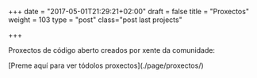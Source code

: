 +++
date = "2017-05-01T21:29:21+02:00"
draft = false
title = "Proxectos"
weight = 103
type = "post"
class="post last projects"

+++

Proxectos de código aberto creados por xente da comunidade:
<div class="container-fluid">

<div class="row">

<div class="col-xs-12 col-sm-6"><div class="github-card" data-user="sergiocarracedo" data-width="100%" data-repo="ug-obs-background"></div></div>

<div class="col-xs-12 col-sm-6"><div class="github-card" data-user="vigojug" data-width="100%" data-repo="reto"></div></div>
</div>
<div class="row">

<div class="col-xs-12 col-sm-6"><div class="github-card" data-user="daavoo" data-width="100%" data-repo="pyntcloud"></div></div>

<div class="col-xs-12 col-sm-6"><div class="github-card" data-user="VigoTech" data-width="100%" data-repo="vigotech.github.io"></div></div>
</div>
<div class="row">

<div class="col-xs-12 col-sm-6"><div class="github-card" data-user="vigojug" data-width="100%" data-repo="vigojug.github.io"></div></div>

<div class="col-xs-12 col-sm-6"><div class="github-card" data-user="antonmry" data-width="100%" data-repo="leanmanager"></div></div>
</div>
</div>


<span class="view-more">
[Preme aquí para ver tódolos proxectos](./page/proxectos/)
</span>

<script src="//cdn.jsdelivr.net/github-cards/latest/widget.js?bugfix"></script>
